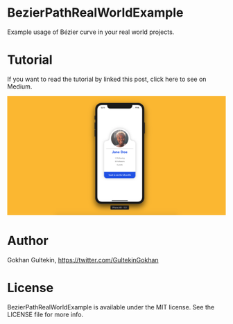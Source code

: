 # BezierPathRealWorldExample
Example usage of Bézier curve in your real world projects.

# Tutorial
If you want to read the tutorial by linked this post, click here to see on Medium.

![Screenshot](/BezierPathRealWorldExample/screenshot.png "Screenshot")

# Author
Gokhan Gultekin, https://twitter.com/GultekinGokhan

# License
BezierPathRealWorldExample is available under the MIT license. See the LICENSE file for more info.
